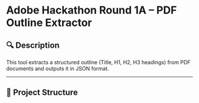 # Adobe Hackathon Round 1A – PDF Outline Extractor

## 🔍 Description
This tool extracts a structured outline (Title, H1, H2, H3 headings) from PDF documents and outputs it in JSON format.

---

## 📁 Project Structure


